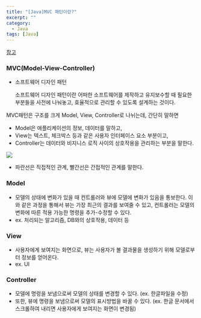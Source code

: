 ```yaml
---
title: "[Java]MVC 패턴이란?"
excerpt: ""
category:
  - Java
tags: [Java]
---
```


[참고](https://universitytomorrow.com/35)

### MVC(Model-View-Controller)

- 소프트웨어 디자인 패턴

  소프트웨어 디자인 패턴이란 어떠한 소프트웨어를 제작하고 유지보수할 때 필요한 부분들을 사전에 나눠놓고, 효율적으로 관리할 수 있도록 설계하는 것이다.

MVC패턴은 구조를 크게 Model, View, Controller로 나뉘는데, 간단히 말하면

- Model은 애플리케이션의 정보, 데이터를 말하고,
- View는 텍스트, 체크박스 등과 같은 사용자 인터페이스 요소 부분이고,
- Controller는 데이터와 비지니스 로직 사이의 상호작용을 관리하는 부분을 말한다.

![](https://s3.us-west-2.amazonaws.com/secure.notion-static.com/4501c303-d417-4e55-9bd1-6a231dbbfeb1/Untitled.jpeg?X-Amz-Algorithm=AWS4-HMAC-SHA256&X-Amz-Credential=AKIAT73L2G45O3KS52Y5%2F20210528%2Fus-west-2%2Fs3%2Faws4_request&X-Amz-Date=20210528T132105Z&X-Amz-Expires=86400&X-Amz-Signature=6783793c3678de9d0cebcbd7f4b46157458cc7c5c7d593e1953345242b5fdebd&X-Amz-SignedHeaders=host&response-content-disposition=filename%20%3D%22Untitled.jpeg%22)

- 파란선은 직접적인 관계, 빨간선은 간접적인 관계를 말한다.



### Model

- 모델의 상태에 변화가 있을 때 컨트롤러와 뷰에 모델에 변화가 있음을 통보한다. 이와 같은 과정을 통해서 뷰는 가장 최근의 결과를 보여줄 수 있고, 컨트롤러는 모델의 변화에 따른 적용 가능한 명령을 추가-수정할 수 있다.
- ex. 처리되는 알고리즘, DB와의 상호작용, 데이터 등



### View

- 사용자에게 보여지는 화면으로, 뷰는 사용자가 볼 결과물을 생성하기 위해 모델로부터 정보를 얻어온다.
- ex. UI



### Controller

- 모델에 명령을 보냄으로써 모델의 상태를 변경할 수 있다. (ex. 한글파일을 수정)
- 또한, 뷰에 명령을 보냄으로써 모델의 표시방법을 바꿀 수 있다. (ex. 한글 문서에서 스크롤하여 내리면 사용자에게 보여지는 화면이 변경됨)
